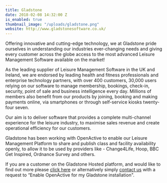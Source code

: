 ```yaml
---
title: Gladstone
date: 2018-02-08 14:32:00 Z
is_enabled: true
thumbnail_image: "/uploads/gladstone.png"
website: http://www.gladstonesoftware.co.uk/
---
```


Offering innovative and cutting-edge technology, we at Gladstone pride ourselves in understanding our industries ever-changing needs and giving every customer across the globe access to the most advanced Leisure Management Software available on the market!

As the leading supplier of Leisure Management Software in the UK and Ireland, we are endorsed by leading health and fitness professionals and enterprise technology partners, with over 400 customers, 30,000 users relying on our software to manage membership, bookings, check-in, security, point of sale and business intelligence every day. Millions of members also benefit from our products by joining, booking and making payments online, via smartphones or through self-service kiosks twenty-four seven.

Our aim is to deliver software that provides a complete multi-channel experience for the leisure industry, to maximise sales revenue and create operational efficiency for our customers.

Gladstone has been working with OpenActive to enable our Leisure Management Platform to share and publish class and facility availability openly, to allow it to be used by providers like - Change4Life, Hoop, BBC Get Inspired, Ordnance Survey and others. 

If you are a customer on the Gladstone Hosted platform, and would like to find out more please [click here](https://offers.gladstonesoftware.co.uk/openactive_sign_up) or alternatively simply [contact us](mailto:apiservices@gladstonesoftware.co.uk) with a request to “Enable OpenActive for my Gladstone installation".